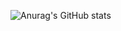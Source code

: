 ![Anurag's GitHub stats](https://github-readme-stats.vercel.app/api?username=vayne1Q&show_icons=true&hide=contribs,prs)
